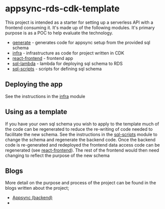 # appsync-rds-cdk-template

This project is intended as a starter for setting up a serverless API with a frontend consuming it. It's made up of the
following modules. It's primary purpose is as a POC to help evaluate the technology.

- [generate](generate/README.md) - generates code for appsync setup from the provided sql schema
- [infra](infra/README.md) - infrastructure as code for project written in CDK
- [react-frontend](react-frontend/README.md) - frontend app 
- [sql-lambda](sql-lambda/README.md) - lambda for deploying sql schema to RDS
- [sql-scripts](sql-scripts/README.md) - scripts for defining sql schema

## Deploying the app
See the instructions in the [infra](infra/README.md) module

## Using as a template
If you have your own sql schema you wish to apply to the template much of the code can be regenerated to reduce the
re-writing of code needed to facilitate the new schema. See the instructions in the [sql-scripts](sql-scripts/README.md)
module to change the schema and regenerate the backend code. Once the backend code is re-generated and redeployed the
frontend data access code can be regenerated (see [react-frontend](react-frontend/README.md)). The rest of the frontend
would then need changing to reflect the purpose of the new schema

## Blogs
More detail on the purpose and process of the project can be found in the blogs written about the project;
- [Appsync (backend)](Blog-Appsync.md)
- 
